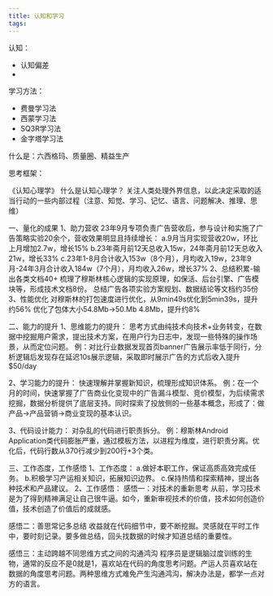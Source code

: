 ```yaml
---
title: 认知和学习
tags:
---
```



认知：
+ 认知偏差
+ 

学习方法：
+ 费曼学习法
+ 西蒙学习法
+ SQ3R学习法
+ 金字塔学习法


什么是：六西格玛、质量圈、精益生产


思考框架：


《认知心理学》
什么是认知心理学？
关注人类处理外界信息，以此决定采取的适当行动的一些内部过程（注意、知觉、学习、记忆、语言、问题解决、推理、思维）




一、量化的成果
	1、助力营收
		23年9月专项负责广告营收后，参与设计和实施了广告策略实验20余个，营收效果明显且持续增长：
			a.9月当月实现营收20w，环比上月增加2.7w，增长15%
			b.23年斋月前12天总收入15w，24年斋月前12天总收入21w，增长33%
			c.23年1-8月合计收入153w（8个月），月均收入19w，23年9月-24年3月合计收入184w（7个月），月均收入26w，增长37%
	2、总结积累-输出各类文档40+
		梳理了穆斯林核心逻辑的实现原理，如保活、后台引擎、广告模块等，形成技术文档8份。
		总结广告各项实验方案规划、数据结论等文档约35份
	3、性能优化
		对穆斯林的打包速度进行优化，从9min49s优化到5min39s，提升约56%
		优化了包体大小54.8Mb->50.Mb 4.8Mb，提升约8%


二、能力的提升
1、思维能力的提升：
思考方式由纯技术向技术+业务转变，在数据中挖掘用户需求，提出技术方案，在用户行为日志中，发现一些特殊的操作场景，从而定位问题。
例：对比行业数据发现首页banner广告展示率低于同行，分析逻辑后发现存在延迟10s展示逻辑，采取即时展示广告的方式后收入提升$50/day


2、学习能力的提升：
快速理解并掌握新知识，梳理形成知识体系。
例：在一个月的时间，快速掌握了广告商业化变现中的广告漏斗模型、竞价模型，为后续需求挖掘，数据分析提供了底层支持。同时探索了投放侧的一些基本概念，形成了：做产品->产品营销->商业变现的基本认识。

3、代码设计能力：
对杂乱的代码进行职责拆分。
例：穆斯林Android Application类代码膨胀严重，通过模板方法，以进程为维度，进行职责分离。优化后，代码行数从370行减少到200行+3个类。

三、工作态度，工作感悟
1、工作态度：
	a.做好本职工作，保证高质高效完成任务。
	b.积极学习产运相关知识，拓展知识边界。
	c.保持热情和探索精神，提出各种技术和产品建议。
2、工作感悟：
感悟一：对技术的重新思考
从前，学习技术是为了得到精神满足让自己很牛逼。如今，重新审视技术的价值，技术如何创造价值，技术创造了价值后的成就感。

感悟二：善思常记多总结
收益就在代码细节中，要不断挖掘。灵感就在平时工作中，要时刻记录。要多做总结，回头找数据的时候才知道总结的重要性。

感悟三：主动跨越不同思维方式之间的沟通鸿沟
程序员是逻辑脑过度训练的生物，通常的反应不是0就是1，喜欢站在代码的角度思考问题。产运人员喜欢站在数据的角度思考问题。两种思维方式难免产生沟通鸿沟，解决办法是，都学一点对方的语言。



















